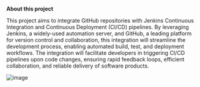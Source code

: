 **About this project**

This project aims to integrate GitHub repositories with Jenkins Continuous Integration and Continuous Deployment (CI/CD) pipelines. By leveraging Jenkins, a widely-used automation server, and GitHub, a leading platform for version control and collaboration, this integration will streamline the development process, enabling automated build, test, and deployment workflows. The integration will facilitate developers in triggering CI/CD pipelines upon code changes, ensuring rapid feedback loops, efficient collaboration, and reliable delivery of software products.

![image](https://github.com/dishahayaran/devops-cicd/assets/71218276/bed28ec0-d4da-46ce-b0ed-50582eb46d60)


